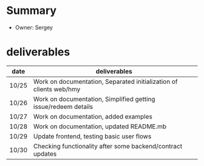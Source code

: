 # Summary
* Owner: Sergey

# deliverables
| date  | deliverables |
|--- | ---|
| 10/25  | Work on documentation, Separated initialization of clients web/hmy |
| 10/26  | Work on documentation, Simplified getting issue/redeem details |
| 10/27  | Work on documentation, added examples |
| 10/28  | Work on documentation, updated README.mb  |
| 10/29  | Update frontend, testing basic user flows |
| 10/30  | Checking functionality after some backend/contract updates |